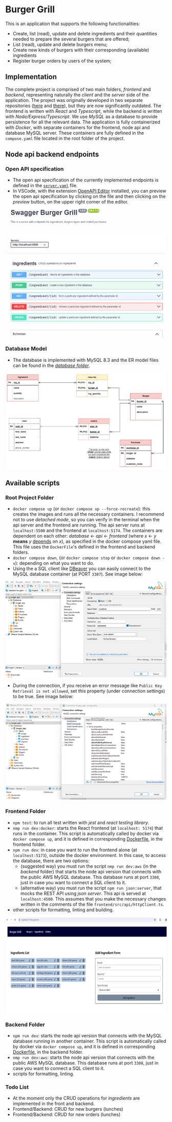 # Burger Grill

This is an application that supports the following functionalities:

- Create, list (read), update and delete ingredients and their quantities needed to prepare the several burgers that are offered;
- List (read), update and delete burgers menu;
- Create new kinds of burgers with their corresponding (available) ingredients
- Register burger orders by users of the system;

## Implementation

The complete project is comprised of two main folders, _frontend_ and _backend_, representing naturally the _client_ and the _server_ side of the application. The project was originally developed in two separate repositories ([here](https://github.com/alfiomartini/burgers-frontend) and [there](https://github.com/alfiomartini/burgers-backend)), but they are now significantly outdated.
The frontend is written with _React_ and _Typescript_, while the backend is written with _Node/Express/Typescript_. We use _MySQL_ as a database to provide persistence for all the relevant data. The application is fully containerized with _Docker_, with separate containers for the frontend, node api and database MySQL server. These containers are fully defined in the `compose.yaml` file located in the root folder of the project.

## Node api backend endpoints

### Open API specification

- The open api specification of the currently implemented endpoints is defined in the [`server.yaml`](./backend/server.yaml) file.
- In VSCode, with the extension [OpenAPI Editor](https://marketplace.visualstudio.com/items?itemName=42Crunch.vscode-openapi) installed, you can preview the open api specification by clicking on the file and then clicking on the _preview_ button, on the upper right corner of the editor.

<p align="center"><img src="./images/backend-open-api.png" alt="open api spec" style="height:400px; width:500px;"></p>

### Database Model

- The database is implemented with MySQL 8.3 and the ER model files can be found in the [_database folder_](./backend/src/database/er-model/).

<p align="center">
   <img src="./backend/src/database/er-model/burger-app.drawio.png" alt="ER Model" style="height:300px; width:600px;">
</p>

## Available scripts

### Root Project Folder

- `docker compose up` (or `docker compose up --force-recreate`): this creates the images and runs all the necessary containers. I recommend not to use _detached mode_, so you can verify in the terminal when the api server and the frontend are running. The api server runs at `localhost:5500` and the frontend at `localhost:5174`. The containers are dependent on each other: _database_ &larr; _api_ &larr; _frontend_ (where _x_ &larr; _y_ **means** _y_ <u>depends</u> on _x_), as specified in the docker compose yaml file. This file uses the `DockerFile`'s defined in the frontend and backend folders.
- `docker compose down`, (or `docker compose stop` or `docker compose down -v`): depending on what you want to do.
- Using the a SQL client like [DBeaver](https://dbeaver.io/) you can easily connect to the MySQL database container (at PORT `3307`). See image below:

<p align="center">
   <img src="./images/dbeaver-burgerdb-config.png" alt="burger-app db" style="height:300px; width:600px;">
</p>

- During the connection, if you receive an error message like `Public Key Retrieval is not allowed`, set this property (under connection settings) to be true. See image below:

<p align="center">
   <img src="./images/dbeaver-public-key-retrieval.png" alt="burger-app db" style="height:300px; width:600px;">
</p>

### Frontend Folder

- `npm test`: to run all test written with _jest_ and _react testing library_.
- `nmp run dev:docker`: starts the React frontend (at `localhost: 5174`) that runs in the container. This script is automatically called by docker via `docker compose up`, and it is defined in corresponding [Dockerfile](./frontend/Dockerfile), in the frontend folder.
- `npm run dev`: in case you want to run the frontend alone (at `localhost:5173`), outside the docker environment. In this case, to access the database, there are two options:
  - (suggested way) you must run the script `nmp run dev:aws` (in the _backend_ folder) that starts the node api version that connects with the public AWS MySQL database. This database runs at port `3308`, just in case you want to connect a SQL client to it.
  - (alternative way) you must run the script `npm run json:server`, that mocks the REST API using _json server_. This api is served at `localhost:4500`. This assumes that you make the necessary changes written in the comments of the file `frontend/src/api/httpClient.ts`.
- other scripts for formatting, linting and building.

<p align="center">
   <img src="./images/frontend-ingredients.png" alt="burger-app db" style="height:300px; width:600px;">
</p>

### Backend Folder

- `npm run dev`: starts the node api version that connects with the MySQL database running in another container. This script is automatically called by docker via `docker compose up`, and it is defined in corresponding [Dockerfile](./backend/Dockerfile), in the backend folder.
- `nmp run dev:aws`: starts the node api version that connects with the public AWS MySQL database. This database runs at port `3308`, just in case you want to connect a SQL client to it.
- scripts for formatting, linting.

### Todo List

- At the moment only the CRUD operations for _ingredients_ are implemented in the front and backend.
- Frontend/Backend: CRUD for new burgers (lunches)
- Frontend/Backend: CRUD for new orders (lunches)
